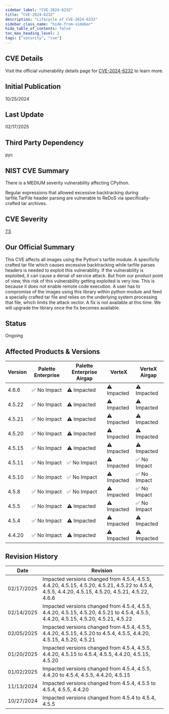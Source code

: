 ```yaml
---
sidebar_label: "CVE-2024-6232"
title: "CVE-2024-6232"
description: "Lifecycle of CVE-2024-6232"
sidebar_class_name: "hide-from-sidebar"
hide_table_of_contents: false
toc_max_heading_level: 2
tags: ["security", "cve"]
---
```


## CVE Details

Visit the official vulnerability details page for [CVE-2024-6232](https://nvd.nist.gov/vuln/detail/cve-2024-6232) to learn more.

## Initial Publication

10/25/2024

## Last Update

02/17/2025

## Third Party Dependency 

pyc


## NIST CVE Summary

There is a MEDIUM severity vulnerability affecting CPython.





Regular expressions that allowed excessive backtracking during tarfile.TarFile header parsing are vulnerable to ReDoS via specifically-crafted tar archives.

## CVE Severity

[7.5](https://nvd.nist.gov/vuln/detail/cve-2024-6232)

## Our Official Summary

This CVE affects all images using the Python's tarfile module. A specificlly crafted tar file which causes excessive
backtracking while tarfile parses headers is needed to exploit this vulnerability. If the vulnerability is exploited, it
can cause a denial of service attack. But from our product point of view, this risk of this vulnerability getting
exploited is very low. This is because it does not enable remote code execution. A user has to compromise of the images
using this library within python module and feed a specially crafted tar file and relies on the underlying system
processing that file, which limits the attack vector. A fix is not available at this time. We will upgrade the library
once the fix becomes available.


## Status

Ongoing

## Affected Products & Versions

| Version | Palette Enterprise | Palette Enterprise Airgap | VerteX | VerteX Airgap |
| - | -------- | -------- | -------- | -------- |
| 4.6.6 | ✅ No Impact | ⚠️ Impacted | ⚠️ Impacted | ⚠️ Impacted |
| 4.5.22 | ✅ No Impact | ⚠️ Impacted | ⚠️ Impacted | ⚠️ Impacted |
| 4.5.21 | ✅ No Impact | ⚠️ Impacted | ⚠️ Impacted | ⚠️ Impacted |
| 4.5.20 | ✅ No Impact | ⚠️ Impacted | ⚠️ Impacted | ⚠️ Impacted |
| 4.5.15 | ✅ No Impact | ⚠️ Impacted | ⚠️ Impacted | ⚠️ Impacted |
| 4.5.11 | ✅ No Impact | ✅ No Impact | ⚠️ Impacted | ✅ No Impact |
| 4.5.10 | ✅ No Impact | ✅ No Impact | ⚠️ Impacted | ✅ No Impact |
| 4.5.8 | ✅ No Impact | ✅ No Impact | ⚠️ Impacted | ✅ No Impact |
| 4.5.5 | ✅ No Impact | ⚠️ Impacted | ⚠️ Impacted | ✅ No Impact |
| 4.5.4 | ✅ No Impact | ⚠️ Impacted | ⚠️ Impacted | ⚠️ Impacted |
| 4.4.20 | ✅ No Impact | ⚠️ Impacted | ⚠️ Impacted | ⚠️ Impacted |


## Revision History

| Date | Revision |
| --- | --- |
| 02/17/2025 | Impacted versions changed from 4.5.4, 4.5.5, 4.4.20, 4.5.15, 4.5.20, 4.5.21, 4.5.22 to 4.5.4, 4.5.5, 4.4.20, 4.5.15, 4.5.20, 4.5.21, 4.5.22, 4.6.6 |
| 02/14/2025 | Impacted versions changed from 4.5.4, 4.5.5, 4.4.20, 4.5.15, 4.5.20, 4.5.21 to 4.5.4, 4.5.5, 4.4.20, 4.5.15, 4.5.20, 4.5.21, 4.5.22 |
| 02/05/2025 | Impacted versions changed from 4.5.4, 4.5.5, 4.4.20, 4.5.15, 4.5.20 to 4.5.4, 4.5.5, 4.4.20, 4.5.15, 4.5.20, 4.5.21 |
| 01/20/2025 | Impacted versions changed from 4.5.4, 4.5.5, 4.4.20, 4.5.15 to 4.5.4, 4.5.5, 4.4.20, 4.5.15, 4.5.20 |
| 01/02/2025 | Impacted versions changed from 4.5.4, 4.5.5, 4.4.20 to 4.5.4, 4.5.5, 4.4.20, 4.5.15 |
| 11/13/2024 | Impacted versions changed from 4.5.4, 4.5.5 to 4.5.4, 4.5.5, 4.4.20 |
| 10/27/2024 | Impacted versions changed from 4.5.4 to 4.5.4, 4.5.5 |
